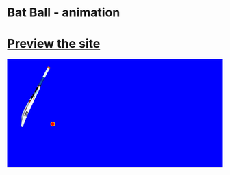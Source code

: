 # Bat Ball - animation

# [Preview the site](https://alsiam.github.io/html-projects/bat-ball)

![image info](../assets/images/bat-ball.png)